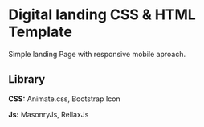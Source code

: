# Digital landing CSS & HTML Template

Simple landing Page with responsive mobile aproach.

## Library

**CSS:** Animate.css, Bootstrap Icon

**Js:** MasonryJs, RellaxJs

